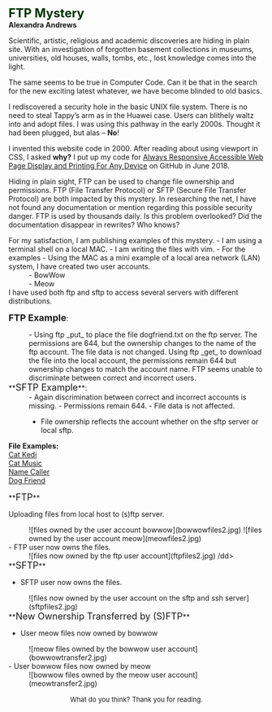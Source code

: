 **<font size="+2" color="#003300">FTP Mystery</font>**
<br>
**Alexandra Andrews**

Scientific, artistic, religious and academic discoveries are hiding in plain site. With an investigation of forgotten basement collections in museums, universities, old houses, walls, tombs, etc., lost knowledge comes into the light.

The same seems to be true in Computer Code. Can it be that in the search for the new exciting latest whatever, we have become blinded to old basics.

I rediscovered a security hole in the basic UNIX file system. There is no need to steal Tappy’s arm as in the Huawei case. Users can blithely waltz into and adopt files. I was using this pathway in the early 2000s. Thought it had been plugged, but alas – **No**!

I invented this website code in 2000\. After reading about using viewport in CSS, I asked **why?** I put up my code for [Always Responsive Accessible Web Page Display and Printing For Any Device](https://github.com/arinitti/Always-Responsive-pages) on GitHub in June 2018\.

Hiding in plain sight, FTP can be used to change file ownership and permissions. FTP (File Transfer Protocol) or SFTP (Secure File Transfer Protocol) are both impacted by this mystery. In researching the net, I have not found any documentation or mention regarding this possible security danger. FTP is used by thousands daily. Is this problem overlooked? Did the documentation disappear in rewrites? Who knows?

<dl>
<dt>For my satisfaction, I am publishing examples of this mystery.
- I am using a terminal shell on a local MAC.
- I am writing the files with vim.
- For the examples - Using the MAC as a mini example of a local area network (LAN) system, I have created two user accounts.
</dt>
<dd>
- BowWow
  <br>
- Meow
</dd>

<dt>I have used both ftp and sftp to access several servers with different distributions.

**<font size="+1">FTP Example</font>**:
</dt>

<dd>- Using ftp _put_ to place the file dogfriend.txt on the ftp server.
The permissions are 644, but the ownership changes to the name of the ftp account. The file data is not changed.
Using ftp _get_ to download the file into the local account, the permissions remain 644 but ownership changes to match the account name.
FTP seems unable to discriminate between correct and incorrect users.

</dd>

<dt>**<font size="+1">SFTP Example</font>**:</dt>

<dd>- Again discrimination between correct and incorrect accounts is missing.
- Permissions remain 644.
- File data is not affected.

- File ownership reflects the account whether on the sftp server or local sftp.</dd>

</dl>

**File Examples:**
<br>
[Cat Kedi](catkedi.txt)
<br>
[Cat Music](catmusic.txt)
<br>
[Name Caller](dogname.txt)
<br>
[Dog Friend](dogfriend.txt)

<dl>

<dt>**<font size="+1">FTP</font>**

Uploading files from local host to (s)ftp server.</dt>

<dd>![files owned by the user account bowwow](bowwowfiles2.jpg)
![files owned by the user account meow](meowfiles2.jpg)

</dd>

<dt>- FTP user now owns the files.</dt>

<dd>![files now owned by the ftp user account](ftpfiles2.jpg)
/dd>

<dt>**<font size="+1">SFTP</font>**

- SFTP user now owns the files.</dt>

<dd>![files now owned by the user account on the sftp and ssh server](sftpfiles2.jpg)

</dd>

<dt>**<font size="+1">New Ownership Transferred by (S)FTP</font>**

- User meow files now owned by bowwow</dt>

<dd>![meow files owned by the bowwow user account](bowwowtransfer2.jpg)

</dd>

<dt>- User bowwow files now owned by meow
</dt>

<dd>![bowwow files owned by the meow user account](meowtransfer2.jpg)

</dd>
</dl>

<div align="center">

<font size="-1">What do you think?</font> <font size="-1">Thank you for reading.</font>

</div>




